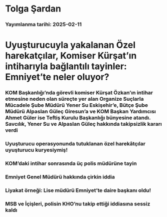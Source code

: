# Tolga Şardan

### Yayımlanma tarihi: 2025-02-11

# Uyuşturucuyla yakalanan Özel harekatçılar, Komiser Kürşat’ın intiharıyla bağlantılı tayinler: Emniyet’te neler oluyor?


### KOM Başkanlığı’nda görevli komiser Kürşat Özkan’ın intihar etmesine neden olan süreçte yer alan Organize Suçlarla Mücadele Şube Müdürü Yener Su Eskişehir’e, Bütçe Şube Müdürü Alpaslan Güleç Giresun’a ve KOM Başkan Yardımcısı Ahmet Güler ise Teftiş Kurulu Başkanlığı bünyesine atandı. Savcılık, Yener Su ve Alpaslan Güleç hakkında takipsizlik kararı verdi


### Uyuşturucu operasyonunda tutuklanan özel harekâtçılar uyuşturucu kuryesiymiş!


### KOM’daki intihar sonrasında üç polis müdürüne tayin


### Emniyet Genel Müdürü hakkında çirkin iddia


### Liyakat örneği: Lise müdürü Emniyet’te daire başkanı oldu!


### MSB ve İçişleri, polisin KHO’nu takip ettiği iddiasına sessiz kaldı

